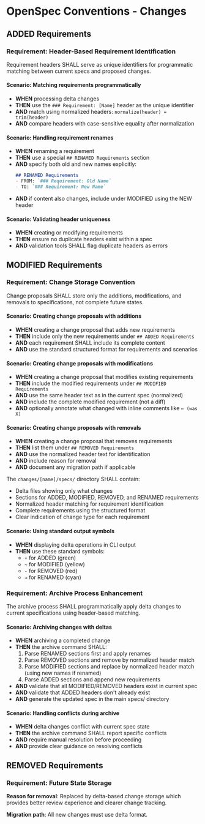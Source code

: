 # OpenSpec Conventions - Changes

## ADDED Requirements

### Requirement: Header-Based Requirement Identification

Requirement headers SHALL serve as unique identifiers for programmatic matching between current specs and proposed changes.

#### Scenario: Matching requirements programmatically

- **WHEN** processing delta changes
- **THEN** use the `### Requirement: [Name]` header as the unique identifier
- **AND** match using normalized headers: `normalize(header) = trim(header)`
- **AND** compare headers with case-sensitive equality after normalization

#### Scenario: Handling requirement renames

- **WHEN** renaming a requirement
- **THEN** use a special `## RENAMED Requirements` section
- **AND** specify both old and new names explicitly:
  ```markdown
  ## RENAMED Requirements
  - FROM: `### Requirement: Old Name`
  - TO: `### Requirement: New Name`
  ```
- **AND** if content also changes, include under MODIFIED using the NEW header

#### Scenario: Validating header uniqueness

- **WHEN** creating or modifying requirements
- **THEN** ensure no duplicate headers exist within a spec
- **AND** validation tools SHALL flag duplicate headers as errors

## MODIFIED Requirements

### Requirement: Change Storage Convention

Change proposals SHALL store only the additions, modifications, and removals to specifications, not complete future states.

#### Scenario: Creating change proposals with additions

- **WHEN** creating a change proposal that adds new requirements
- **THEN** include only the new requirements under `## ADDED Requirements`
- **AND** each requirement SHALL include its complete content
- **AND** use the standard structured format for requirements and scenarios

#### Scenario: Creating change proposals with modifications  

- **WHEN** creating a change proposal that modifies existing requirements
- **THEN** include the modified requirements under `## MODIFIED Requirements`
- **AND** use the same header text as in the current spec (normalized)
- **AND** include the complete modified requirement (not a diff)
- **AND** optionally annotate what changed with inline comments like `← (was X)`

#### Scenario: Creating change proposals with removals

- **WHEN** creating a change proposal that removes requirements
- **THEN** list them under `## REMOVED Requirements`
- **AND** use the normalized header text for identification
- **AND** include reason for removal
- **AND** document any migration path if applicable


The `changes/[name]/specs/` directory SHALL contain:
- Delta files showing only what changes
- Sections for ADDED, MODIFIED, REMOVED, and RENAMED requirements
- Normalized header matching for requirement identification
- Complete requirements using the structured format
- Clear indication of change type for each requirement

#### Scenario: Using standard output symbols

- **WHEN** displaying delta operations in CLI output
- **THEN** use these standard symbols:
  - `+` for ADDED (green)
  - `~` for MODIFIED (yellow)
  - `-` for REMOVED (red)
  - `→` for RENAMED (cyan)

### Requirement: Archive Process Enhancement

The archive process SHALL programmatically apply delta changes to current specifications using header-based matching.

#### Scenario: Archiving changes with deltas

- **WHEN** archiving a completed change
- **THEN** the archive command SHALL:
  1. Parse RENAMED sections first and apply renames
  2. Parse REMOVED sections and remove by normalized header match
  3. Parse MODIFIED sections and replace by normalized header match (using new names if renamed)
  4. Parse ADDED sections and append new requirements
- **AND** validate that all MODIFIED/REMOVED headers exist in current spec
- **AND** validate that ADDED headers don't already exist
- **AND** generate the updated spec in the main specs/ directory

#### Scenario: Handling conflicts during archive

- **WHEN** delta changes conflict with current spec state
- **THEN** the archive command SHALL report specific conflicts
- **AND** require manual resolution before proceeding
- **AND** provide clear guidance on resolving conflicts

## REMOVED Requirements

### Requirement: Future State Storage

**Reason for removal**: Replaced by delta-based change storage which provides better review experience and clearer change tracking.

**Migration path**: All new changes must use delta format.